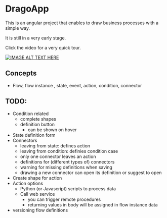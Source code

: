 # DragoApp

This is an angular project that enables to draw business processes with a simple way. 

It is still in a very early stage.

Click the video for a very quick tour.


[![IMAGE ALT TEXT HERE](https://img.youtube.com/vi/zw2irnCr2Gc/0.jpg)](https://www.youtube.com/watch?v=zw2irnCr2Gc)




## Concepts
- Flow, flow instance , state, event, action, condition, connector


## TODO:
- Condition related
  - complete shapes
  - definition button
    - can be shown on hover
- State definition form
- Connectors
  - leaving from state: defines action
  - leaving from condition: definies condition case
  - only one connector leaves an action
  - definitions for (different types of) connectors
  - warning for missing definitions when saving
  - drawing a new connector can open its definition or suggest to open
- Create shape for action
- Action options
  - Python (or Javascript) scripts to process data
  - Call web service
    - you can trigger remote procedures
    - returning values in body will be assigned in flow instance data
- versioning flow definitions
